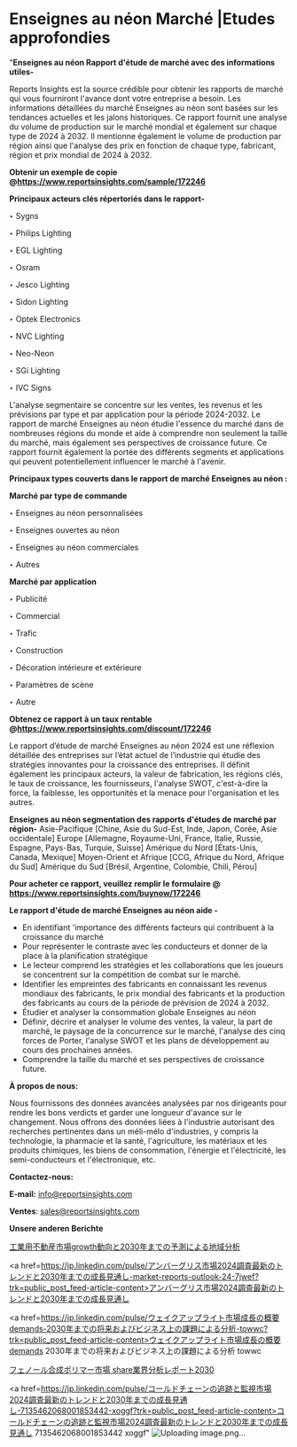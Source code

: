 # Enseignes au néon Marché |Etudes approfondies

"<strong>Enseignes au néon Rapport d'étude de marché avec des informations utiles-</strong>

Reports Insights est la source crédible pour obtenir les rapports de marché qui vous fourniront l'avance dont votre entreprise a besoin. Les informations détaillées du marché Enseignes au néon sont basées sur les tendances actuelles et les jalons historiques. Ce rapport fournit une analyse du volume de production sur le marché mondial et également sur chaque type de 2024 à 2032. Il mentionne également le volume de production par région ainsi que l'analyse des prix en fonction de chaque type, fabricant, région et prix mondial de 2024 à 2032.

<strong><b>Obtenir un exemple de copie @</b></strong><a href=https://www.reportsinsights.com/sample/172246><strong><b>https://www.reportsinsights.com/sample/172246</b></strong></a>

<b>Principaux acteurs clés répertoriés dans le rapport-</b>

<b> </b>‣ Sygns

‣ Philips Lighting

‣ EGL Lighting

‣ Osram

‣ Jesco Lighting

‣ Sidon Lighting

‣ Optek Electronics

‣ NVC Lighting

‣ Neo-Neon

‣ SGi Lighting

‣ IVC Signs

L'analyse segmentaire se concentre sur les ventes, les revenus et les prévisions par type et par application pour la période 2024-2032. Le rapport de marché Enseignes au néon étudie l'essence du marché dans de nombreuses régions du monde et aide à comprendre non seulement la taille du marché, mais également ses perspectives de croissance future. Ce rapport fournit également la portée des différents segments et applications qui peuvent potentiellement influencer le marché à l'avenir.

<strong>Principaux types couverts dans le rapport de marché Enseignes au néon :</strong>

<strong>Marché par type de commande</strong>

‣ Enseignes au néon personnalisées

‣ Enseignes ouvertes au néon

‣ Enseignes au néon commerciales

‣ Autres

<strong>Marché par application</strong>

‣ Publicité

‣ Commercial

‣ Trafic

‣ Construction

‣ Décoration intérieure et extérieure

‣ Paramètres de scène

‣ Autre

<strong><b>Obtenez ce rapport à un taux rentable @</b></strong><a href=https://www.reportsinsights.com/discount/172246><strong><b>https://www.reportsinsights.com/discount/172246</b></strong></a>

Le rapport d’étude de marché Enseignes au néon 2024 est une réflexion détaillée des entreprises sur l’état actuel de l’industrie qui étudie des stratégies innovantes pour la croissance des entreprises. Il définit également les principaux acteurs, la valeur de fabrication, les régions clés, le taux de croissance, les fournisseurs, l'analyse SWOT, c'est-à-dire la force, la faiblesse, les opportunités et la menace pour l'organisation et les autres.

<strong>Enseignes au néon segmentation des rapports d'études de marché par région-</strong>
Asie-Pacifique [Chine, Asie du Sud-Est, Inde, Japon, Corée, Asie occidentale]
Europe [Allemagne, Royaume-Uni, France, Italie, Russie, Espagne, Pays-Bas, Turquie, Suisse]
Amérique du Nord [États-Unis, Canada, Mexique]
Moyen-Orient et Afrique [CCG, Afrique du Nord, Afrique du Sud]
Amérique du Sud [Brésil, Argentine, Colombie, Chili, Pérou]

<strong>Pour acheter ce rapport, veuillez remplir le formulaire @   <a href=https://www.reportsinsights.com/buynow/172246>https://www.reportsinsights.com/buynow/172246</a></strong>

<strong>Le rapport d'étude de marché Enseignes au néon aide -</strong>
<ul>
  <li>En identifiant 'importance des différents facteurs qui contribuent à la croissance du marché</li>
  <li>Pour représenter le contraste avec les conducteurs et donner de la place à la planification stratégique</li>
  <li>Le lecteur comprend les stratégies et les collaborations que les joueurs se concentrent sur la compétition de combat sur le marché.</li>
  <li>Identifier les empreintes des fabricants en connaissant les revenus mondiaux des fabricants, le prix mondial des fabricants et la production des fabricants au cours de la période de prévision de 2024 à 2032.</li>
  <li>Étudier et analyser la consommation globale Enseignes au néon</li>
  <li>Définir, décrire et analyser le volume des ventes, la valeur, la part de marché, le paysage de la concurrence sur le marché, l'analyse des cinq forces de Porter, l'analyse SWOT et les plans de développement au cours des prochaines années.</li>
  <li>Comprendre la taille du marché et ses perspectives de croissance future.</li>
</ul>
<strong>À propos de nous:</strong>

Nous fournissons des données avancées analysées par nos dirigeants pour rendre les bons verdicts et garder une longueur d'avance sur le changement. Nous offrons des données liées à l'industrie autorisant des recherches pertinentes dans un méli-mélo d'industries, y compris la technologie, la pharmacie et la santé, l'agriculture, les matériaux et les produits chimiques, les biens de consommation, l'énergie et l'électricité, les semi-conducteurs et l'électronique, etc.

<strong>Contactez-nous:</strong>

<strong>E-mail:</strong> <a href=mailto:info@reportsinsights.com>info@reportsinsights.com</a>

<strong>Ventes</strong>: <a href=mailto:sales@reportsinsights.com>sales@reportsinsights.com</a>

<strong>Unsere anderen Berichte</strong>

<a href=https://www.linkedin.com/pulse/工業用不動産市場growth動向と2030年までの予測による地域分析-reports-insights-expert-lhkpf/>工業用不動産市場growth動向と2030年までの予測による地域分析</a>

<a href=https://jp.linkedin.com/pulse/アンバーグリス市場2024調査最新のトレンドと2030年までの成長見通し-market-reports-outlook-24-7jwef?trk=public_post_feed-article-content>アンバーグリス市場2024調査最新のトレンドと2030年までの成長見通し</a>

<a href=https://jp.linkedin.com/pulse/ウェイクアップライト市場成長の概要demands-2030年までの将来およびビジネス上の課題による分析-towwc?trk=public_post_feed-article-content>ウェイクアップライト市場成長の概要demands 2030年までの将来およびビジネス上の課題による分析 towwc</a>

<a href=https://www.linkedin.com/pulse/フェノール合成ポリマー市場-share業界分析レポート2030-reportsinsights-pvt-ltd-4asuf/>フェノール合成ポリマー市場 share業界分析レポート2030</a>

<a href=https://jp.linkedin.com/pulse/コールドチェーンの追跡と監視市場2024調査最新のトレンドと2030年までの成長見通し-7135462068001853442-xoggf?trk=public_post_feed-article-content>コールドチェーンの追跡と監視市場2024調査最新のトレンドと2030年までの成長見通し 7135462068001853442 xoggf</a>"
![Uploading image.png…]()
